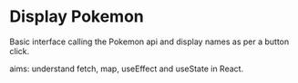 # Display Pokemon

Basic interface calling the Pokemon api and display names as per a button click. 

aims: understand fetch, map, useEffect and useState in React. 
